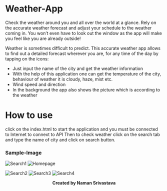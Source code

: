 
# Weather-App
Check the weather around you and all over the world at a glance.
Rely on the accurate weather forecast and adjust your schedule to the weather coming in. You won’t even have to look out the window as the app will make you feel like you are already outside!

Weather is sometimes difficult to predict. This accurate weather app allows to find out a detailed forecast wherever you are, for any time of the day by tapping on the icons:

- Just input the name of the city and get the weather information
- With the help of this application one can get the temperature of the city, behaviour of weather it is cloudy, haze, mist etc.
- Wind speed and direction
- In the background the app also shows the picture which is according to the weather

# How to use
click on the index.html to start the application and you must be connected to Internet to connext to API
Then to check weather click on the search tab and type the name of city and click on search button.

### Sample-Image
![Search1](sample/sample1.png)
![Homepage](sample/sample.png)


![Search2](sample/sample2.png)
![Search3](sample/sample3.png)
![Search4](sample/sample4.png)

<p align="center"><b>Created by Naman Srivastava</b></p>
